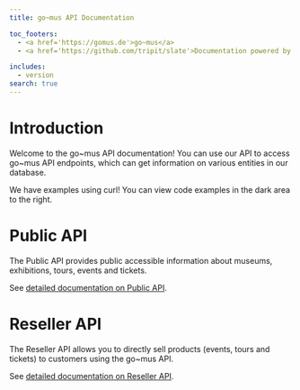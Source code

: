 ```yaml
---
title: go~mus API Documentation

toc_footers:
  - <a href='https://gomus.de'>go~mus</a>
  - <a href='https://github.com/tripit/slate'>Documentation powered by Slate</a>

includes:
  - version
search: true
---
```



# Introduction

Welcome to the go~mus API documentation! You can use our API to access go~mus API endpoints, which can get information on various entities in our database.

We have examples using curl! You can view code examples in the dark area to the right.

# Public API

The Public API provides public accessible information about museums, exhibitions, tours, events and tickets.

See [detailed documentation on Public API](/public_api.html).

# Reseller API

The Reseller API allows you to directly sell products (events, tours and tickets) to customers using the go~mus API.

See [detailed documentation on Reseller API](/reseller_api.html).





